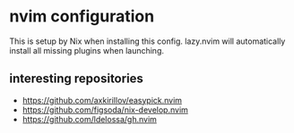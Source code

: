 # nvim configuration

This is setup by Nix when installing this config. lazy.nvim will automatically install all missing plugins when launching.

## interesting repositories
- https://github.com/axkirillov/easypick.nvim
- https://github.com/figsoda/nix-develop.nvim
- https://github.com/ldelossa/gh.nvim
